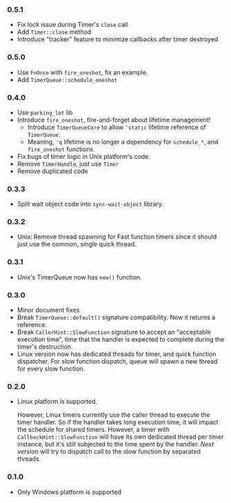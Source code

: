 ### 0.5.1
- Fix lock issue during Timer's `close` call
- Add `Timer::close` method
- Introduce "tracker" feature to minimize callbacks after timer destroyed

### 0.5.0
- Use `FnOnce` with `fire_oneshot`, fix an example.
- Add `TimerQueue::schedule_oneshot`

### 0.4.0
- Use `parking_lot` lib
- Introduce `fire_oneshot`, fire-and-forget about lifetime management!
  - Introduce `TimerQueueCore` to allow `'static` lifetime reference of `TimerQueue`.
  - Meaning, `'q` lifetime is no longer a dependency for `schedule_*`, and `fire_oneshot` functions.
- Fix bugs of timer logic in Unix platform's code.
- Remove `TimerHandle`, just use `Timer`
- Remove duplicated code

### 0.3.3
- Split wait object code into `sync-wait-object` library.

### 0.3.2
- Unix: Remove thread spawning for Fast function timers since it should just use the common, single quick thread.

### 0.3.1
- Unix's TimerQueue now has `new()` function.

### 0.3.0

- Minor document fixes
- Break `TimerQueue::default()` signature compatibility. Now it returns a reference.
- Break `CallerHint::SlowFunction` signature to accept an "acceptable execution time", time that the handler is 
  expected to complete during the timer's destruction.
- Linux version now has dedicated threads for timer, and quick function dispatcher. For slow function dispatch, queue
  will spawn a new thread for every slow function.

### 0.2.0

- Linux platform is supported.

  However, Linux timers currently use the caller thread to execute the timer handler. So if the handler takes long execution time, it will
  impact the schedule for shared timers. However, a timer with `CallbackHint::SlowFunction` will have its own dedicated thread per timer
  instance, but it's still subjected to the time spent by the handler. _Next version_ will try to dispatch call to the slow function by
  separated threads.

### 0.1.0
- Only Windows platform is supported